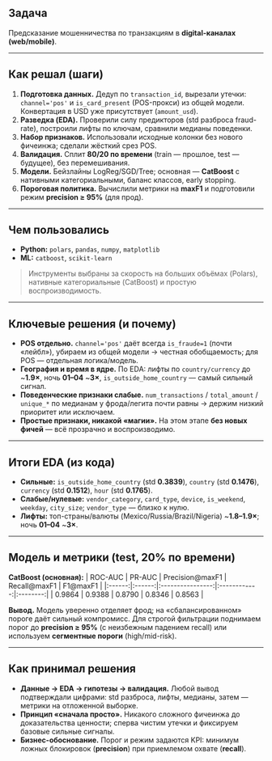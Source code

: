 ## Задача
Предсказание мошенничества по транзакциям в **digital-каналах (web/mobile)**.

---

## Как решал (шаги)
1. **Подготовка данных.** Дедуп по `transaction_id`, вырезали утечки: `channel='pos'` и `is_card_present` (POS-прокси) из общей модели. Конвертация в USD уже присутствует (`amount_usd`).
2. **Разведка (EDA).** Проверили силу предикторов (std разброса fraud-rate), построили лифты по ключам, сравнили медианы поведенки.
3. **Набор признаков.** Использовали исходные колонки без нового фичеинжа; сделали жёсткий срез POS.
4. **Валидация.** Сплит **80/20 по времени** (train — прошлое, test — будущее), без перемешивания.
5. **Модели.** Бейзлайны LogReg/SGD/Tree; основная — **CatBoost** с нативными категориальными, баланс классов, early stopping.
6. **Пороговая политика.** Вычислили метрики на **maxF1** и подготовили режим **precision ≥ 95%** (для прод).

---

## Чем пользовались
- **Python:** `polars`, `pandas`, `numpy`, `matplotlib`  
- **ML:** `catboost`, `scikit-learn`

> Инструменты выбраны за скорость на больших объёмах (Polars), нативные категориальные (CatBoost) и простую воспроизводимость.

---

## Ключевые решения (и почему)
- **POS отдельно.** `channel='pos'` даёт всегда `is_fraude=1` (почти «лейбл»), убираем из общей модели → честная обобщаемость; для POS — отдельная логика/модель.
- **География и время в ядре.** По EDA: лифты по `country/currency` до ~**1.9×**, ночь **01–04** ~**3×**, `is_outside_home_country` — самый сильный сигнал.
- **Поведенческие признаки слабые.** `num_transactions` / `total_amount` / `unique_*` по медианам у фрода/легита почти равны → держим низкий приоритет или исключаем.
- **Простые признаки, никакой «магии».** На этом этапе **без новых фичей** — всё прозрачно и воспроизводимо.

---

## Итоги EDA (из кода)
- **Сильные:** `is_outside_home_country` (std **0.3839**), `country` (std **0.1476**), `currency` (std **0.1512**), `hour` (std **0.1765**).  
- **Слабые/нулевые:** `vendor_category`, `card_type`, `device`, `is_weekend`, `weekday`, `city_size`; `vendor_type` — близко к нулю.  
- **Лифты:** топ-страны/валюты (Mexico/Russia/Brazil/Nigeria) ~**1.8–1.9×**; ночь **01–04** ~**3×**.

---

## Модель и метрики (test, 20% по времени)
**CatBoost (основная):**
| ROC-AUC | PR-AUC | Precision@maxF1 | Recall@maxF1 | F1@maxF1 |
|:------:|:------:|:----------------:|:------------:|:--------:|
| 0.9864 | 0.9388 |      0.8790      |    0.8346    |  0.8563  |

**Вывод.** Модель уверенно отделяет фрод; на «сбалансированном» пороге даёт сильный компромисс. Для строгой фильтрации поднимаем порог до **precision ≥ 95%** (с неизбежным падением recall) или используем **сегментные пороги** (high/mid-risk).

---

## Как принимал решения
- **Данные → EDA → гипотезы → валидация.** Любой вывод подтверждали цифрами: std разброса, лифты, медианы, затем — метрики на отложенной выборке.
- **Принцип «сначала просто».** Никакого сложного фичеинжа до доказательства ценности; сперва чистим утечки и фиксируем базовые сильные сигналы.
- **Бизнес-обоснование.** Порог и режим задаются KPI: минимум ложных блокировок (**precision**) при приемлемом охвате (**recall**).

